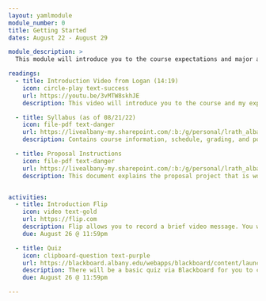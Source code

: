 ```yaml
---
layout: yamlmodule
module_number: 0
title: Getting Started
dates: August 22 - August 29

module_description: >
  This module will introduce you to the course expectations and major assignment. Links will be updated when they are available.

readings:
  - title: Introduction Video from Logan (14:19)
    icon: circle-play text-success
    url: https://youtu.be/3vMTW8skhJE
    description: This video will introduce you to the course and my expectations.

  - title: Syllabus (as of 08/21/22)
    icon: file-pdf text-danger
    url: https://livealbany-my.sharepoint.com/:b:/g/personal/lrath_albany_edu/EePlntOAkExOobHVHg69rz8Bx_5xUGbue8PQLk2gGz19Qg?e=3XfLw5
    description: Contains course information, schedule, grading, and policies.

  - title: Proposal Instructions
    icon: file-pdf text-danger
    url: https://livealbany-my.sharepoint.com/:b:/g/personal/lrath_albany_edu/EVxeEKuLWOBAor3Kuh2K2y4BmJZ-CpGNg5vvSe2GDKOBHw?e=AJ9odl
    description: This document explains the proposal project that is worth 60% of your final grade in this course.


activities:
  - title: Introduction Flip
    icon: video text-gold
    url: https://flip.com
    description: Flip allows you to record a brief video message. You will need the invite/code that has been sent to your UA email in order to access the software. I have limited the introduction board to 3 minutes. You will need the join code sent to your email. Here are some <a href="https://help.flip.com/hc/en-us/articles/360051542894-Getting-Started-Members" target="_blank">instructions from Flip on how to get started.</a>
    due: August 26 @ 11:59pm

  - title: Quiz
    icon: clipboard-question text-purple
    url: https://blackboard.albany.edu/webapps/blackboard/content/launchAssessment.jsp?course_id=_170260_1&content_id=_7400670_1
    description: There will be a basic quiz via Blackboard for you to complete.
    due: August 26 @ 11:59pm

---
```

